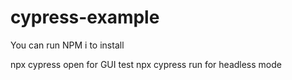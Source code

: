 # cypress-example

You can run NPM i to install

npx cypress open for GUI test
npx cypress run for headless mode
